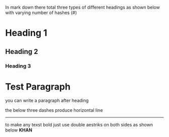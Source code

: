 In mark down there total three types of different headings as shown below with varying number of hashes (#)
# Heading 1
## Heading 2
### Heading 3


# Test Paragraph
you can write a paragraph after heading 

the below three dashes produce horizontal line


---

to make any texst bold just use double aestriks on both sides as shown below
**KHAN**


